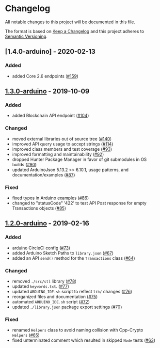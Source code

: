 # Changelog

All notable changes to this project will be documented in this file.

The format is based on [Keep a Changelog](http://keepachangelog.com/en/1.0.0/)
and this project adheres to [Semantic Versioning](http://semver.org/spec/v2.0.0.html).

## [1.4.0-arduino] - 2020-02-13

### Added
-   added Core 2.6 endpoints ([#159])

## [1.3.0-arduino] - 2019-10-09

### Added
-   added Blockchain API endpoint ([#104])

### Changed
-   moved external libraries out of source tree ([#140])
-   improved API query usage to accept strings ([#114])
-   improved class members and test coverage ([#93])
-   improved formatting and maintainability ([#92])
-   dropped Hunter Package Manager in favor of git submodules in OS builds ([#90])
-   updated ArduinoJson 5.13.2 >> 6.10.1, usage patterns, and documentation/examples ([#87])

### Fixed
-   fixed typos in Arduino examples ([#86])
-   changed to "statusCode" '422' to test API Post response for empty Transactions objects ([#85])

## [1.2.0-arduino] - 2019-02-16

### Added
-   arduino CircleCI config ([#73])
-   added Arduino Sketch Paths to `library.json` ([#67])
-   added an API `send()` method for the `Transactions` class ([#64])

### Changed
-   removed `./src/stl` library ([#78])
-   updated `keywords.txt`. ([#77])
-   updated `ARDUINO_IDE.sh` script to reflect `lib/` changes ([#76])
-   reorganized files and documentation ([#75])
-   automated `ARDUINO_IDE.sh` script ([#72])
-   updated `./library.json` package export settings ([#70])

### Fixed
-   renamed `Helpers` class to avoid naming collision with Cpp-Crypto `Helpers` ([#65])
-   fixed unterminated comment which resulted in skipped `Node` tests ([#63])

[#63]: https://github.com/ArkEcosystem/cpp-client/pull/63
[#64]: https://github.com/ArkEcosystem/cpp-client/pull/64
[#65]: https://github.com/ArkEcosystem/cpp-client/pull/65
[#67]: https://github.com/ArkEcosystem/cpp-client/pull/67
[#70]: https://github.com/ArkEcosystem/cpp-client/pull/70
[#72]: https://github.com/ArkEcosystem/cpp-client/pull/72
[#73]: https://github.com/ArkEcosystem/cpp-client/pull/73
[#75]: https://github.com/ArkEcosystem/cpp-client/pull/75
[#76]: https://github.com/ArkEcosystem/cpp-client/pull/76
[#77]: https://github.com/ArkEcosystem/cpp-client/pull/77
[#78]: https://github.com/ArkEcosystem/cpp-client/pull/78
[1.2.0-arduino]: https://github.com/ArkEcosystem/cpp-client/compare/1.1.0-arduino...1.2.0-arduino
[#85]: https://github.com/ArkEcosystem/cpp-client/pull/85
[#86]: https://github.com/ArkEcosystem/cpp-client/pull/86
[#87]: https://github.com/ArkEcosystem/cpp-client/pull/87
[#90]: https://github.com/ArkEcosystem/cpp-client/pull/90
[#92]: https://github.com/ArkEcosystem/cpp-client/pull/92
[#93]: https://github.com/ArkEcosystem/cpp-client/pull/93
[#104]: https://github.com/ArkEcosystem/cpp-client/pull/104
[#114]: https://github.com/ArkEcosystem/cpp-client/pull/114
[#140]: https://github.com/ArkEcosystem/cpp-client/pull/140
[1.3.0-arduino]: https://github.com/ArkEcosystem/cpp-client/compare/1.2.0-arduino...1.3.0-arduino
[#159]: https://github.com/ArkEcosystem/cpp-client/pull/159
[1.4.0]: https://github.com/ArkEcosystem/cpp-client/compare/1.3.0-arduino...1.4.0-arduino
